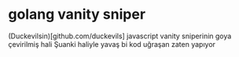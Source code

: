 # golang vanity sniper

(Duckevilsin)[github.com/duckevils] javascript vanity sniperinin goya çevirilmiş hali
Şuanki haliyle yavaş bi kod uğraşan zaten yapıyor 

